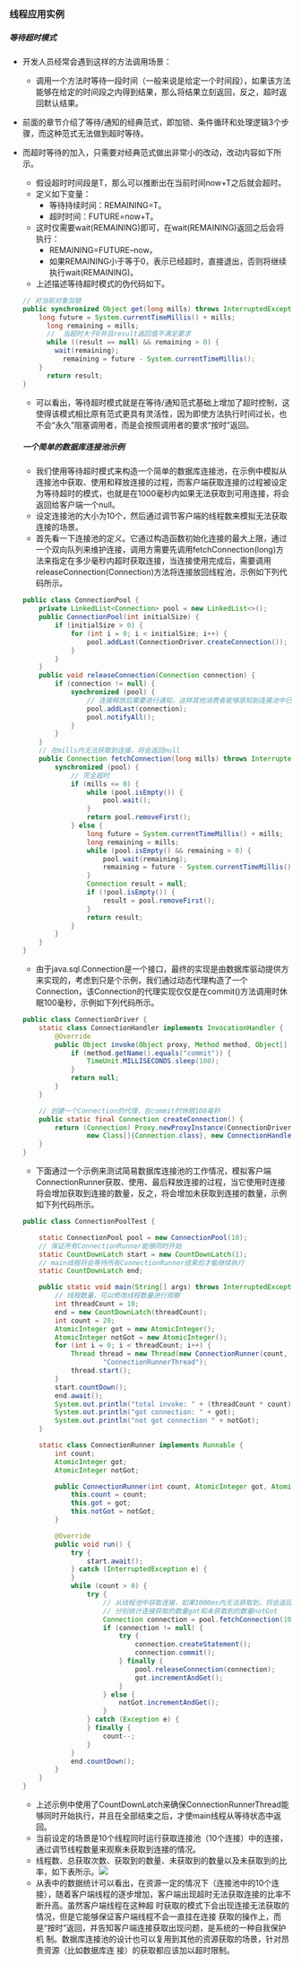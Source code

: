 ### 线程应用实例

##### 等待超时模式

- 开发人员经常会遇到这样的方法调用场景：

  - 调用一个方法时等待一段时间（一般来说是给定一个时间段），如果该方法能够在给定的时间段之内得到结果，那么将结果立刻返回，反之，超时返回默认结果。

- 前面的章节介绍了等待/通知的经典范式，即加锁、条件循环和处理逻辑3个步骤，而这种范式无法做到超时等待。

- 而超时等待的加入，只需要对经典范式做出非常小的改动，改动内容如下所示。

  - 假设超时时间段是T，那么可以推断出在当前时间now+T之后就会超时。
  - 定义如下变量：
    - 等待持续时间：REMAINING=T。
    - 超时时间：FUTURE=now+T。
  - 这时仅需要wait(REMAINING)即可，在wait(REMAINING)返回之后会将执行：
    - REMAINING=FUTURE–now。
    - 如果REMAINING小于等于0，表示已经超时，直接退出，否则将继续执行wait(REMAINING)。
  - 上述描述等待超时模式的伪代码如下。

  ```Java
  // 对当前对象加锁
  public synchronized Object get(long mills) throws InterruptedException {
      long future = System.currentTimeMillis() + mills;
    	long remaining = mills;
    	//  当超时大于0并且result返回值不满足要求
    	while ((result == null) && remaining > 0) {
          wait(remaining);
        	remaining = future - System.currentTimeMillis();
      }
    	return result;
  }
  ```

  - 可以看出，等待超时模式就是在等待/通知范式基础上增加了超时控制，这使得该模式相比原有范式更具有灵活性，因为即使方法执行时间过长，也不会“永久”阻塞调用者，而是会按照调用者的要求“按时”返回。

  ##### 一个简单的数据库连接池示例

  - 我们使用等待超时模式来构造一个简单的数据库连接池，在示例中模拟从连接池中获取、使用和释放连接的过程，而客户端获取连接的过程被设定为等待超时的模式，也就是在1000毫秒内如果无法获取到可用连接，将会返回给客户端一个null。
  - 设定连接池的大小为10个，然后通过调节客户端的线程数来模拟无法获取连接的场景。
  - 首先看一下连接池的定义。它通过构造函数初始化连接的最大上限，通过一个双向队列来维护连接，调用方需要先调用fetchConnection(long)方法来指定在多少毫秒内超时获取连接，当连接使用完成后，需要调用releaseConnection(Connection)方法将连接放回线程池，示例如下列代码所示。

  ```Java
  public class ConnectionPool {
      private LinkedList<Connection> pool = new LinkedList<>();
      public ConnectionPool(int initialSize) {
          if (initialSize > 0) {
              for (int i = 0; i < initialSize; i++) {
                  pool.addLast(ConnectionDriver.createConnection());
              }
          }
      }
      public void releaseConnection(Connection connection) {
          if (connection != null) {
              synchronized (pool) {
                  // 连接释放后需要进行通知，这样其他消费者能够感知到连接池中已经归还了一个连接
                  pool.addLast(connection);
                  pool.notifyAll();
              }
          }
      }
      // 在mills内无法获取到连接，将会返回null
      public Connection fetchConnection(long mills) throws InterruptedException {
          synchronized (pool) {
              // 完全超时
              if (mills <= 0) {
                  while (pool.isEmpty()) {
                      pool.wait();
                  }
                  return pool.removeFirst();
              } else {
                  long future = System.currentTimeMillis() + mills;
                  long remaining = mills;
                  while (pool.isEmpty() && remaining > 0) {
                      pool.wait(remaining);
                      remaining = future - System.currentTimeMillis();
                  }
                  Connection result = null;
                  if (!pool.isEmpty()) {
                      result = pool.removeFirst();
                  }
                  return result;
              }
          }
      }
  }
  ```

  - 由于java.sql.Connection是一个接口，最终的实现是由数据库驱动提供方来实现的，考虑到只是个示例，我们通过动态代理构造了一个Connection，该Connection的代理实现仅仅是在commit()方法调用时休眠100毫秒，示例如下列代码所示。

  ```Java
  public class ConnectionDriver {
      static class ConnectionHandler implements InvocationHandler {
          @Override
          public Object invoke(Object proxy, Method method, Object[] args) throws Throwable {
              if (method.getName().equals("commit")) {
                  TimeUnit.MILLISECONDS.sleep(100);
              }
              return null;
          }
      }

      // 创建一个Connection的代理，在commit时休眠100毫秒
      public static final Connection createConnection() {
          return (Connection) Proxy.newProxyInstance(ConnectionDriver.class.getClassLoader(),
                  new Class[]{Connection.class}, new ConnectionHandler());
      }
  }
  ```

  - 下面通过一个示例来测试简易数据库连接池的工作情况，模拟客户端ConnectionRunner获取、使用、最后释放连接的过程，当它使用时连接将会增加获取到连接的数量，反之，将会增加未获取到连接的数量，示例如下列代码所示。

  ```Java
  public class ConnectionPoolTest {

      static ConnectionPool pool = new ConnectionPool(10);
      // 保证所有ConnectionRunner能够同时开始
      static CountDownLatch start = new CountDownLatch(1);
      // main线程将会等待所有ConnectionRunner结束后才能继续执行
      static CountDownLatch end;

      public static void main(String[] args) throws InterruptedException {
          // 线程数量，可以修改线程数量进行观察
          int threadCount = 10;
          end = new CountDownLatch(threadCount);
          int count = 20;
          AtomicInteger got = new AtomicInteger();
          AtomicInteger notGot = new AtomicInteger();
          for (int i = 0; i < threadCount; i++) {
              Thread thread = new Thread(new ConnectionRunner(count, got, notGot),
                      "ConnectionRunnerThread");
              thread.start();
          }
          start.countDown();
          end.await();
          System.out.println("total invoke: " + (threadCount * count));
          System.out.println("got connection: " + got);
          System.out.println("not got connection " + notGot);
      }

      static class ConnectionRunner implements Runnable {
          int count;
          AtomicInteger got;
          AtomicInteger notGot;

          public ConnectionRunner(int count, AtomicInteger got, AtomicInteger notGot) {
              this.count = count;
              this.got = got;
              this.notGot = notGot;
          }

          @Override
          public void run() {
              try {
                  start.await();
              } catch (InterruptedException e) {
              }
              while (count > 0) {
                  try {
                      // 从线程池中获取连接，如果1000ms内无法获取到，将会返回null
                      // 分别统计连接获取的数量got和未获取到的数量notGot
                      Connection connection = pool.fetchConnection(1000);
                      if (connection != null) {
                          try {
                              connection.createStatement();
                              connection.commit();
                          } finally {
                              pool.releaseConnection(connection);
                              got.incrementAndGet();
                          }
                      } else {
                          notGot.incrementAndGet();
                      }
                  } catch (Exception e) {
                  } finally {
                      count--;
                  }
              }
              end.countDown();
          }
      }
  }
  ```

  - 上述示例中使用了CountDownLatch来确保ConnectionRunnerThread能够同时开始执行，并且在全部结束之后，才使main线程从等待状态中返回。
  - 当前设定的场景是10个线程同时运行获取连接池（10个连接）中的连接，通过调节线程数量来观察未获取到连接的情况。
  - 线程数、总获取次数、获取到的数量、未获取到的数量以及未获取到的比率，如下表所示。![](https://github.com/walmt/Java-Concurrent-Notes/blob/master/img/78.png?raw=true)
  - ​从表中的数据统计可以看出，在资源一定的情况下（连接池中的10个连接），随着客户端线程的逐步增加，客户端出现超时无法获取连接的比率不断升高。虽然客户端线程在这种超
    时获取的模式下会出现连接无法获取的情况，但是它能够保证客户端线程不会一直挂在连接
    获取的操作上，而是“按时”返回，并告知客户端连接获取出现问题，是系统的一种自我保护机
    制。数据库连接池的设计也可以复用到其他的资源获取的场景，针对昂贵资源（比如数据库连
    接）的获取都应该加以超时限制。